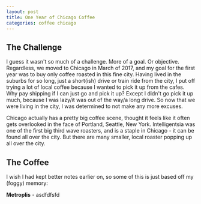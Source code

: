 ```yaml
---
layout: post
title: One Year of Chicago Coffee
categories: coffee chicago
---
```


## The Challenge
I guess it wasn't so much of a challenge. More of a goal. Or objective. Regardless, we moved to Chicago in March of 2017, and my goal for the first year was to buy only coffee roasted in this fine city. Having lived in the suburbs for so long, just a short(ish) drive or train ride from the city, I put off trying a lot of local coffee because I wanted to pick it up from the cafes. Why pay shipping if I can just go and pick it up? Except I didn't go pick it up much, because I was lazy/it was out of the way/a long drive. So now that we were living in the city, I was determined to not make any more excuses. 

Chicago actually has a pretty big coffee scene, thought it feels like it often gets overlooked in the face of Portland, Seattle, New York. Intelligentsia was one of the first big third wave roasters, and is a staple in Chicago - it can be found all over the city. But there are many smaller, local roaster popping up all over the city. 

## The Coffee

I wish I had kept better notes earlier on, so some of this is just based off my (foggy) memory:

**Metroplis** - asdfdfsfd
